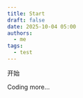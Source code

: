 ```yaml
---
title: Start
draft: false
date: 2025-10-04 05:00
authors:
  - me
tags:
  - test
---
```


开始

<!--truncate-->

Coding more...
